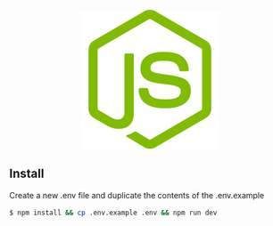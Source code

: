<p align="center">
	<a href="https://github.com/xaaphrodite"><img src="/server/public/uploads/images/JS.png" width="250px"></a>
</p>

## Install

Create a new .env file and duplicate the contents of the .env.example

<!-- eslint-disable no-unused-vars -->

```sh
$ npm install && cp .env.example .env && npm run dev
```
